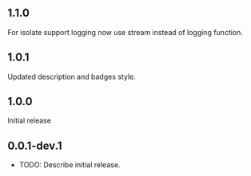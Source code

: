 ## 1.1.0

For isolate support logging now use stream instead of logging function.

## 1.0.1

Updated description and badges style.

## 1.0.0

Initial release

## 0.0.1-dev.1

* TODO: Describe initial release.
